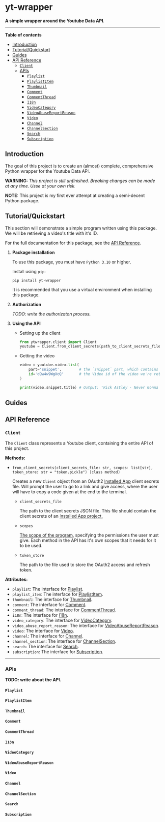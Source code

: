 # yt-wrapper <!-- omit in toc -->
**A simple wrapper around the Youtube Data API.**
***

**Table of contents**
- [Introduction](#introduction)
- [Tutorial/Quickstart](#tutorialquickstart)
- [Guides](#guides)
- [API Reference](#api-reference)
  - [`Client`](#client)
  - [APIs](#apis)
    - [`Playlist`](#playlist)
    - [`PlaylistItem`](#playlistitem)
    - [`Thumbnail`](#thumbnail)
    - [`Comment`](#comment)
    - [`CommentThread`](#commentthread)
    - [`I18n`](#i18n)
    - [`VideoCategory`](#videocategory)
    - [`VideoAbuseReportReason`](#videoabusereportreason)
    - [`Video`](#video)
    - [`Channel`](#channel)
    - [`ChannelSection`](#channelsection)
    - [`Search`](#search)
    - [`Subscription`](#subscription)

## Introduction
The goal of this project is to create an (almost) complete, comprehensive Python wrapper for the Youtube Data API. 

**WARNING:** *This project is still unfinished. Breaking changes can be made at any time. Usse at your own risk.*

**NOTE:** This project is my first ever attempt at creating a semi-decent Python package.
## Tutorial/Quickstart 

This section will demonstrate a simple program written using this package. We will be retrieving a video's title with it's ID.

For the full documentation for this package, see the [API Reference](#api-reference).  

1. **Package installation** 
   
    To use this package, you must have `Python 3.10` or higher.

    Install using `pip`:
    ```
    pip install yt-wrapper
    ```
    It is recommended that you use a virtual environment when installing this package.

2. **Authorization**

    *TODO: write the authorizaton process.*

3. **Using the API**
    
    - Setting up the client  

        ```python
        from ytwrapper.client import Client
        youtube = Client.from_client_secrets(path_to_client_secrets_file, scopes=['https://www.googleapis.com/auth/youtube.readonly'])
        ```
    - Getting the video

        ```python
        video = youtube.video.list(
            part='snippet',        # the `snippet` part, which contains the video titles
            id='dQw4w9WgXcQ'       # the Video id of the video we're retrieving
        )

        print(video.snippet.title) # Output: 'Rick Astley - Never Gonna Give You Up (Official Music Video)'
        ```

## Guides

## API Reference

### `Client`
The `Client` class represents a Youtube client, containing the entire API of this project.

**Methods:**
- `from_client_secrets(client_secrets_file: str, scopes: list[str], token_store: str = "token.pickle") (class method)` 
    
    Creates a new `Client` object from an OAuth2 [Installed App](https://developers.google.com/youtube/v3/guides/auth/installed-apps) client secrets file. Will prompt the user to go to a link and give access, where the user will have to copy a code given at the end to the terminal.
    - `client_secrets_file`
        
        The path to the client secrets JSON file. This file should contain the client secrets of an [Installed App project.](https://developers.google.com/youtube/v3/guides/auth/installed-apps)
    - `scopes`

        [The scope of the program](https://developers.google.com/youtube/v3/guides/auth/installed-apps#identify-access-scopes), specifying the permissions the user must give. Each method in the API has it's own scopes that it needs for it to be used.
    - `token_store`

        The path to the file used to store the OAuth2 access and refresh token.

**Attributes:**
- `playlist`: The interface for [Playlist](#playlist).
- `playlist_item`: The interface for [PlaylistItem](#playlistitem).
- `thumbnail`: The interface for [Thumbnail](#thumbnail).
- `comment`: The interface for [Comment](#comment).
- `comment_thread`: The interface for [CommentThread](#commentthread).
- `i18n`: The interface for [I18n](#i18n).
- `video_category`: The interface for [VideoCategory](#videocategry).
- `video_abuse_report_reason`: The interface for [VideoAbuseReportReason](#videoabusereportreason).
- `video`: The interface for [Video](#video).
- `channel`: The interface for [Channel](#channel).
- `channel_section`: The interface for [ChannelSection](#channelsection).
- `search`: The interface for [Search](#search).
- `subscription`: The interface for [Subscription](#subscription).

***
### APIs
**TODO: write about the API.**
#### `Playlist`
#### `PlaylistItem`
#### `Thumbnail`
#### `Comment`
#### `CommentThread`
#### `I18n`
#### `VideoCategory`
#### `VideoAbuseReportReason`
#### `Video`
#### `Channel`
#### `ChannelSection`
#### `Search`
#### `Subscription`
